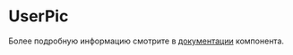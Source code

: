 # UserPic

Более подробную информацию смотрите в <a href="https://lego.yandex-team.ru/lego-components/components/user-pic/examples" target="_blank">документации</a> компонента.